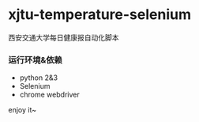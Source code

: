 # xjtu-temperature-selenium
西安交通大学每日健康报自动化脚本

### 运行环境&依赖

- python 2&3
- Selenium
- chrome webdriver

enjoy it~